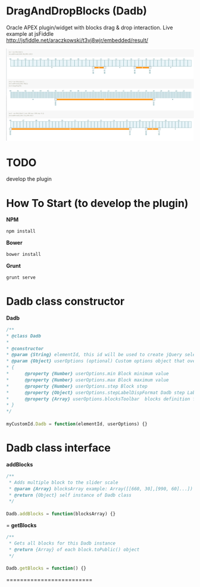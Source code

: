 DragAndDropBlocks (Dadb)
===================

Oracle APEX plugin/widget with blocks drag & drop interaction.
Live example at jsFiddle http://jsfiddle.net/araczkowski/t3vj8wjr/embedded/result/


![alt tag](https://raw.githubusercontent.com/araczkowski/MultiRangeSlider/master/app/images/MultiRangeSlider.png)


TODO
===========================

develop the plugin


How To Start (to develop the plugin)
===========================

**NPM**
```javascript
npm install
```

**Bower**
```javascript
bower install
```

**Grunt**
```javascript
grunt serve
```


Dadb class constructor
===========================
**Dadb**
```javascript
/**
* @class Dadb
*
* @constructor
* @param {String} elementId, this id will be used to create jQuery selector
* @param {Object} userOptions (optional) Custom options object that overrides default
* {
*      @property {Number} userOptions.min Block minimum value
*      @property {Number} userOptions.max Block maximum value
*      @property {Number} userOptions.step Block step
*      @property {Object} userOptions.stepLabelDispFormat Dadb step Label format default hh24
*      @property {Array} userOptions.blocksToolbar  blocks definition for blocks toolbar blocksArray example: Array([{value: 30}, {value: 60}, {value: 120}...])
* }
*/

myCustomId.Dadb = function(elementId, userOptions) {}
```


Dadb class interface
=========================


**addBlocks**
```javascript
/**
 * Adds multiple block to the slider scale
 * @param {Array} blocksArray example: Array([[660, 30],[990, 60]...])
 * @return {Object} self instance of Dadb class
 */

Dadb.addBlocks = function(blocksArray) {}
```

=
**getBlocks**
```javascript
/**
 * Gets all blocks for this Dadb instance
 * @return {Array} of each block.toPublic() object
 */

Dadb.getBlocks = function() {}
```
=========================




